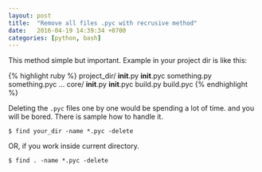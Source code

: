 ```yaml
---
layout: post
title:  "Remove all files .pyc with recrusive method"
date:   2016-04-19 14:39:34 +0700
categories: [python, bash]
---
```


This method simple but important. Example in your project dir is like this:

{% highlight ruby %}
project_dir/
           __init__.py
           __init__.pyc
           something.py
           something.pyc
           ...
           core/
               __init__.py
               __init__.pyc
               build.py
               build.pyc
{% endhighlight %}

Deleting the `.pyc` files one by one would be spending a lot of time. and you will be bored. There is sample how to handle it.

```
$ find your_dir -name *.pyc -delete
```

OR, if you work inside current directory.

```
$ find . -name *.pyc -delete
```
